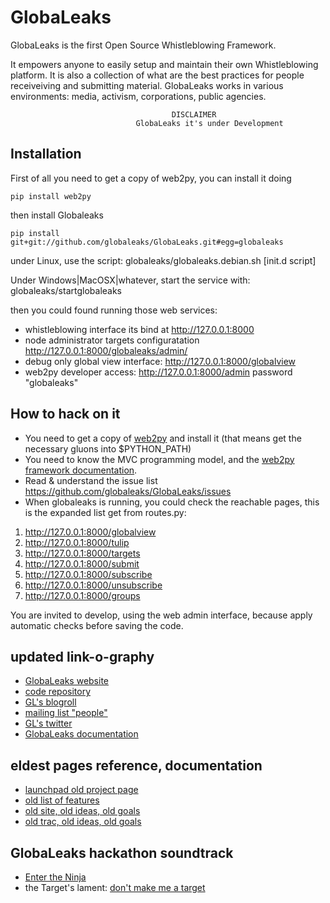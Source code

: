 GlobaLeaks
==========

GlobaLeaks is the first Open Source Whistleblowing Framework.

It empowers anyone to easily setup and maintain their own Whistleblowing platform. It is also a collection of what are the best practices for people receiveiving and submitting material. GlobaLeaks works in various environments: media, activism, corporations, public agencies.

                                        DISCLAIMER
                                GlobaLeaks it's under Development

Installation
------------------------------------------------------------------

First of all you need to get a copy of web2py, you can install it doing

    pip install web2py

then install Globaleaks

    pip install git+git://github.com/globaleaks/GlobaLeaks.git#egg=globaleaks

under Linux, use the script:
    globaleaks/globaleaks.debian.sh [init.d script]

Under Windows|MacOSX|whatever, start the service with:
    globaleaks/startglobaleaks

then you could found running those web services:

* whistleblowing interface its bind at http://127.0.0.1:8000
* node administrator targets configuratation http://127.0.0.1:8000/globaleaks/admin/
* debug only global view interface: http://127.0.0.1:8000/globalview
* web2py developer access: http://127.0.0.1:8000/admin password "globaleaks"

How to hack on it
-----------------

* You need to get a copy of [web2py](http://www.web2py.com/) and install it (that means get the necessary gluons into $PYTHON_PATH)
* You need to know the MVC programming model, and the [web2py framework documentation](http://web2py.com/book).
* Read & understand the issue list https://github.com/globaleaks/GlobaLeaks/issues
* When globaleaks is running, you could check the reachable pages, this is the expanded list get from routes.py:
1. http://127.0.0.1:8000/globalview
2. http://127.0.0.1:8000/tulip
3. http://127.0.0.1:8000/targets
4. http://127.0.0.1:8000/submit
5. http://127.0.0.1:8000/subscribe
6. http://127.0.0.1:8000/unsubscribe
7. http://127.0.0.1:8000/groups

You are invited to develop, using the web admin interface, because apply automatic checks before saving the code.

updated link-o-graphy
---------------------

* [GlobaLeaks website](http://www.globaleaks.org)
* [code repository](https://github.com/globaleaks)
* [GL's blogroll](http://planet.globaleaks.org)
* [mailing list "people"](http://box549.bluehost.com/mailman/listinfo/people_globaleaks.org)
* [GL's twitter](https://twitter.com/#!/globaleaks)
* [GlobaLeaks documentation](https://github.com/globaleaks/advocacy)

eldest pages reference, documentation
-------------------------------------

* [launchpad old project page](https://launchpad.net/globaleaks)
* [old list of features](https://blueprints.launchpad.net/globaleaks)
* [old site, old ideas, old goals](http://www.globaleaks.org/old/)
* [old trac, old ideas, old goals](http://sourceforge.net/apps/trac/globaleaks/)

GlobaLeaks hackathon soundtrack
-------------------------------

* [Enter the Ninja](http://www.youtube.com/watch?v=cegdR0GiJl4)
* the Target's lament: [don't make me a target](http://www.youtube.com/watch?v=CBtXw6CPwg4)

